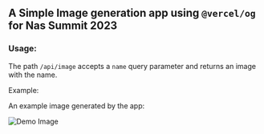 ## A Simple Image generation app using `@vercel/og` for Nas Summit 2023

### Usage:

The path `/api/image` accepts a `name` query parameter and returns an image with the name.

Example:

An example image generated by the app:

![Demo Image](https://nas-summit-nft-gen.vercel.app/api/image?name=Anurag)
